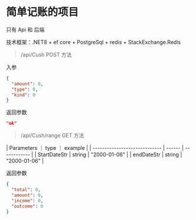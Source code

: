 # 简单记账的项目

只有 Api 和 后端

技术框架：.NET8 + ef core + PostgreSql + redis + StackExchange.Redis

> /api/Cush POST 方法

入参

```json
{
  "amount": 0,
  "type": 0,
  "kind": 0
}
```

返回参数

```json
"ok"
```

> /api/Cush/range GET 方法

| Parameters ｜ type ｜ example |
| ----------------------------- | ------ | ------------ |
| StartDateStr                  | string | "2000-01-06" |
| endDateStr                    | string | "2000-01-06" |

返回参数

```json
{
  "total": 0,
  "amount": 0,
  "income": 0,
  "outcome": 0
}
```
